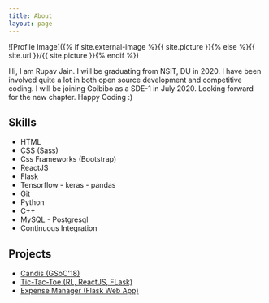 ```yaml
---
title: About
layout: page
---
```

![Profile Image]({% if site.external-image %}{{ site.picture }}{% else %}{{ site.url }}/{{ site.picture }}{% endif %})

<p>Hi, I am Rupav Jain. I will be graduating from NSIT, DU in 2020. I have 
been involved quite a lot in both open source development and competitive 
coding. I will be joining Goibibo as a SDE-1 in July 2020. Looking forward
for the new chapter. Happy Coding :)</p>

<h2>Skills</h2>

<ul class="skill-list">
	<li>HTML</li>
	<li>CSS (Sass)</li>
	<li>Css Frameworks (Bootstrap)</li>
	<li>ReactJS</li>
	<li>Flask</li>
	<li>Tensorflow - keras - pandas</li>
	<li>Git</li>
	<li>Python</li>
	<li>C++</li>
	<li>MySQL - Postgresql</li>
	<li>Continuous Integration</li>
</ul>

<h2>Projects</h2>

<ul>
	<li><a href="https://github.com/helikarlab/candis">Candis (GSoC'18)</a></li>
	<li><a href="https://rupav.github.io/tic-tac-toe/">Tic-Tac-Toe (RL, ReactJS, FLask)</a></li>
	<li><a href="https://github.com/rupav/ExpenseManager">Expense Manager (Flask Web App)</a></li>
</ul>
